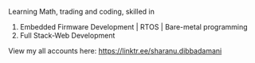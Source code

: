 Learning Math, trading and coding, skilled in 

1. Embedded Firmware Development | RTOS | Bare-metal programming
2. Full Stack-Web Development

View my all accounts here: 
https://linktr.ee/sharanu.dibbadamani
